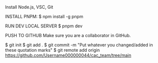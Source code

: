 Install Node.js, VSC, Git

INSTALL PNPM:
$ npm install -g pnpm

RUN DEV LOCAL SERVER
$ pnpm dev

PUSH TO GITHUB
Make sure you are a collaborator in GitHub.

$ git init
$ git add .
$ git commit -m "Put whatever you changed/added in these quotation marks"
$ git remote add origin https://github.com/Username000000044/cac_team/tree/main
